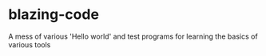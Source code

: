 # blazing-code
A mess of various 'Hello world' and test programs for learning the basics of various tools
